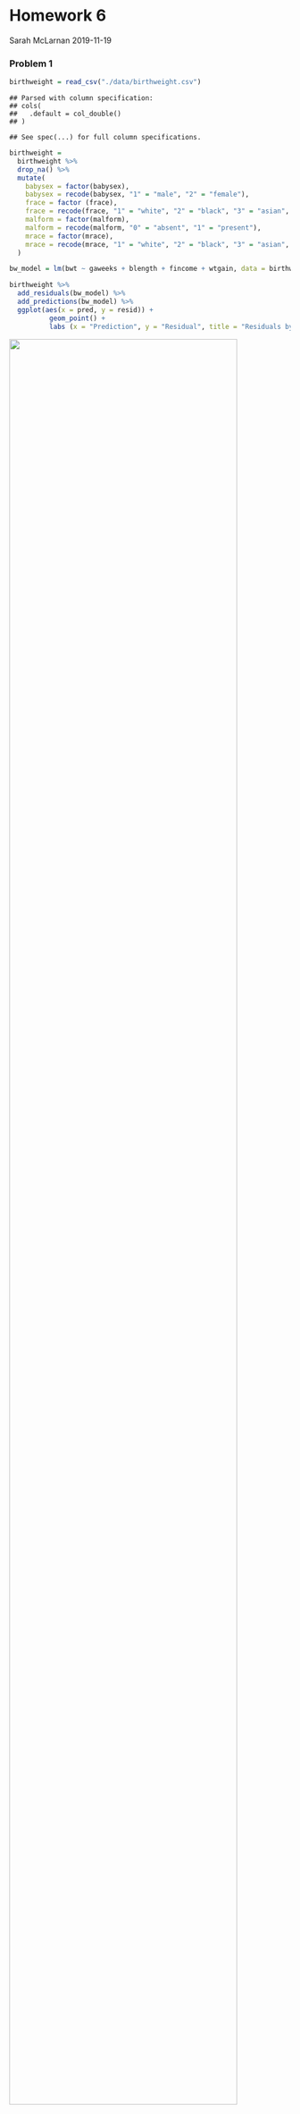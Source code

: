 Homework 6
================
Sarah McLarnan
2019-11-19

### Problem 1

``` r
birthweight = read_csv("./data/birthweight.csv")
```

    ## Parsed with column specification:
    ## cols(
    ##   .default = col_double()
    ## )

    ## See spec(...) for full column specifications.

``` r
birthweight = 
  birthweight %>%
  drop_na() %>%
  mutate(
    babysex = factor(babysex),
    babysex = recode(babysex, "1" = "male", "2" = "female"),
    frace = factor (frace),
    frace = recode(frace, "1" = "white", "2" = "black", "3" = "asian", "4" = "puerto rican", "8" = "other", "9" = "unkown"),
    malform = factor(malform), 
    malform = recode(malform, "0" = "absent", "1" = "present"),
    mrace = factor(mrace), 
    mrace = recode(mrace, "1" = "white", "2" = "black", "3" = "asian", "4" = "puerto rican", "8" = "other")
  )
```

``` r
bw_model = lm(bwt ~ gaweeks + blength + fincome + wtgain, data = birthweight)

birthweight %>%
  add_residuals(bw_model) %>%
  add_predictions(bw_model) %>%
  ggplot(aes(x = pred, y = resid)) +
          geom_point() +
          labs (x = "Prediction", y = "Residual", title = "Residuals by Prediction of Proposed Birthweight Model")
```

<img src="p8105_hw6_smm2316_files/figure-markdown_github/model building-1.png" width="90%" />

``` r
comp_model1 = lm(bwt ~ gaweeks + blength, data = birthweight)
comp_model2 = lm(bwt ~ bhead + blength + babysex +  bhead*blength + bhead*babysex + blength*babysex + bhead*blength*babysex, data = birthweight)
```

The model proposed includes variables known to be related to birthweight.

``` r
cv_df = 
  crossv_mc(birthweight, 100)

cv_df = cv_df %>% 
  mutate(bw_model  = map(train, ~lm(bwt ~ gaweeks + blength + fincome + wtgain, data = .x)),
         comp_model1  = map(train, ~lm(bwt ~ blength + gaweeks, data = .x)),
         comp_model2  = map(train, ~lm(bwt ~ bhead + blength + babysex +  bhead*blength + bhead*babysex + blength*babysex + bhead*blength*babysex, data = .x))) %>% 
  mutate(rmse_1 = map2_dbl(bw_model, test, ~modelr::rmse(model = .x, data = .y)),
         rmse_2 = map2_dbl(comp_model1, test, ~modelr::rmse(model = .x, data = .y)),
         rmse_3 = map2_dbl(comp_model2, test, ~modelr::rmse(model = .x, data = .y)))

cv_plot = cv_df %>% 
  select(starts_with("rmse")) %>% 
pivot_longer(
    everything(),
    names_to = "model", 
    values_to = "rmse",
    names_prefix = "rmse_") %>% 
  mutate(model = fct_inorder(model)) %>% 
  ggplot(aes(x = model, y = rmse)) + geom_violin()
cv_plot 
```

<img src="p8105_hw6_smm2316_files/figure-markdown_github/Cross Validation-1.png" width="90%" />

The cross validation plots indicate that model 3 has the lowest rmse and is the best model of birthweight of the three models proposed.

### Problem 2

``` r
weather_df = 
  rnoaa::meteo_pull_monitors(
    c("USW00094728"),
    var = c("PRCP", "TMIN", "TMAX"), 
    date_min = "2017-01-01",
    date_max = "2017-12-31") %>%
  mutate(
    name = recode(id, USW00094728 = "CentralPark_NY"),
    tmin = tmin / 10,
    tmax = tmax / 10) %>%
  select(name, id, everything())
```

    ## Registered S3 method overwritten by 'crul':
    ##   method                 from
    ##   as.character.form_file httr

    ## Registered S3 method overwritten by 'hoardr':
    ##   method           from
    ##   print.cache_info httr

    ## file path:          C:\Users\Sarah\AppData\Local\rnoaa\rnoaa\Cache/ghcnd/USW00094728.dly

    ## file last updated:  2019-09-26 10:27:30

    ## file min/max dates: 1869-01-01 / 2019-09-30

``` r
bootstraps = 
  weather_df %>%
  bootstrap(n = 5000) %>%
  mutate(
    model = map(strap, ~lm(tmax ~ tmin, data = .x)), 
    b0b1 = map(model, broom::tidy),
    r2 = map(model, broom::glance))

b0b1 = 
  bootstraps %>%
    select(-strap, -model, -r2) %>% 
    unnest(b0b1) %>% 
    select(-std.error, -statistic, -p.value) %>%
    pivot_wider(
       names_from = term,
       values_from = estimate
    ) %>% 
    rename(beta1 = tmin, beta0 = `(Intercept)`) %>% 
   mutate(log = log(beta0*beta1)) 

b0b1 %>%    
  ggplot(aes(x = log)) + 
  geom_density() + 
  labs(x = "Log(B0*B1)", y = "Density")
```

<img src="p8105_hw6_smm2316_files/figure-markdown_github/problem 2-1.png" width="90%" />

The plot of the log(B0B1) density shows a relatively normal distribution with some abnormality in the peak.

``` r
r2 = 
  bootstraps %>%
  select(r2) %>%
  unnest(r2)

r2 %>%    
  ggplot(aes(x = r.squared)) +
  geom_density() +
  labs(x = "R Squared", y = "Density")
```

<img src="p8105_hw6_smm2316_files/figure-markdown_github/R2 plot-1.png" width="90%" />

The plot of the r squared density shows a normal distribution with a slight left skew.

``` r
quantile(pull(b0b1, log), probs =c(0.025, 0.975))
```

    ##     2.5%    97.5% 
    ## 1.965091 2.057094

``` r
quantile(pull(r2, r.squared), probs =c(0.025, 0.975))
```

    ##      2.5%     97.5% 
    ## 0.8939023 0.9271771

The 95% confidence interval for the log(B0B1) is 1.97 to 2.06. The 95% confidence interval for the r-squared is 0.89 to 0.93.
